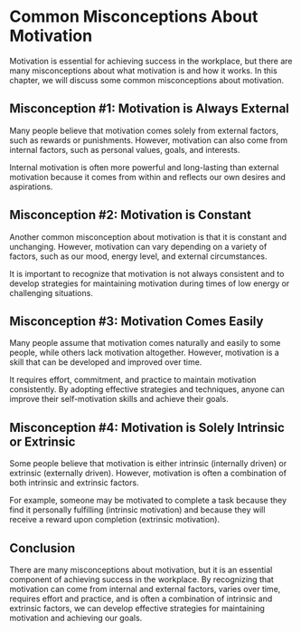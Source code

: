Common Misconceptions About Motivation
===============================================================

Motivation is essential for achieving success in the workplace, but there are many misconceptions about what motivation is and how it works. In this chapter, we will discuss some common misconceptions about motivation.

Misconception #1: Motivation is Always External
-----------------------------------------------

Many people believe that motivation comes solely from external factors, such as rewards or punishments. However, motivation can also come from internal factors, such as personal values, goals, and interests.

Internal motivation is often more powerful and long-lasting than external motivation because it comes from within and reflects our own desires and aspirations.

Misconception #2: Motivation is Constant
----------------------------------------

Another common misconception about motivation is that it is constant and unchanging. However, motivation can vary depending on a variety of factors, such as our mood, energy level, and external circumstances.

It is important to recognize that motivation is not always consistent and to develop strategies for maintaining motivation during times of low energy or challenging situations.

Misconception #3: Motivation Comes Easily
-----------------------------------------

Many people assume that motivation comes naturally and easily to some people, while others lack motivation altogether. However, motivation is a skill that can be developed and improved over time.

It requires effort, commitment, and practice to maintain motivation consistently. By adopting effective strategies and techniques, anyone can improve their self-motivation skills and achieve their goals.

Misconception #4: Motivation is Solely Intrinsic or Extrinsic
-------------------------------------------------------------

Some people believe that motivation is either intrinsic (internally driven) or extrinsic (externally driven). However, motivation is often a combination of both intrinsic and extrinsic factors.

For example, someone may be motivated to complete a task because they find it personally fulfilling (intrinsic motivation) and because they will receive a reward upon completion (extrinsic motivation).

Conclusion
----------

There are many misconceptions about motivation, but it is an essential component of achieving success in the workplace. By recognizing that motivation can come from internal and external factors, varies over time, requires effort and practice, and is often a combination of intrinsic and extrinsic factors, we can develop effective strategies for maintaining motivation and achieving our goals.
